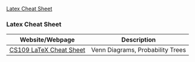 

[Latex Cheat Sheet](#Latex-Cheat-Sheet)



### Latex Cheat Sheet

|Website/Webpage | Description | 
|---------------| --------------------|
| [CS109 LaTeX Cheat Sheet](https://web.stanford.edu/class/archive/cs/cs109/cs109.1214/handouts/latex/latex_cheat.pdf)| Venn Diagrams, Probability Trees|
